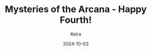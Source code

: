 ---
title: 'Mysteries of the Arcana - Happy Fourth!'
alt: 'Mysteries of the Arcana'
date: '2024-10-03'
author: 'Keira'
artist: 'Keira'
---